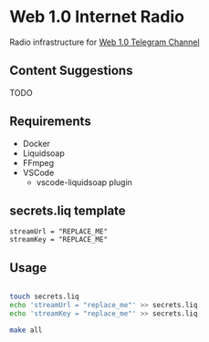 # Web 1.0 Internet Radio

Radio infrastructure for [Web 1.0 Telegram Channel](https://t.me/netscapedidnothingwrong)

## Content Suggestions

TODO

## Requirements

- Docker
- Liquidsoap
- FFmpeg
- VSCode
  - vscode-liquidsoap plugin

## secrets.liq template

```
streamUrl = "REPLACE_ME"
streamKey = "REPLACE_ME"
```

## Usage

```bash

touch secrets.liq
echo 'streamUrl = "replace_me"' >> secrets.liq
echo 'streamKey = "replace_me"' >> secrets.liq

make all
```
